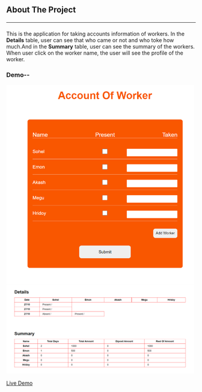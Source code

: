## About The Project <hr/>

<p>
This is the application for taking accounts information of workers. In the <b>Details</b> table, user can see that who came or not and who toke how much.And in the <b>Summary</b> table, user can see the summary of the workers. When user click on the worker name, the user will see the profile of the worker.
</p>

### Demo--
<img style="width:500px" src='image/form.png' />
<img style="width:500px" src='image/info.png' />

[Live Demo](https://muhammad-sohel131.github.io/worker)